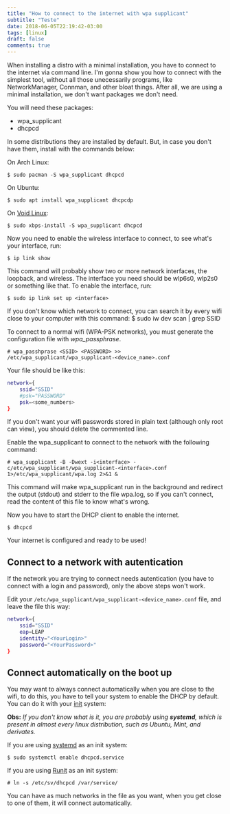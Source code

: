 ```yaml
---
title: "How to connect to the internet with wpa supplicant"
subtitle: "Teste"
date: 2018-06-05T22:19:42-03:00
tags: [linux]
draft: false
comments: true
---
```


When installing a distro with a minimal installation, you have to connect to the internet via command line. I'm gonna show you how to connect with the simplest tool, without all those unecessarily programs, like NetworkManager, Connman, and other bloat things. After all, we are using a minimal installation, we don't want packages we don't need.

You will need these packages:

- wpa_supplicant
- dhcpcd

In some distributions they are installed by default. But, in case you don't have them, install with the commands below:

On Arch Linux:

    $ sudo pacman -S wpa_supplicant dhcpcd

On Ubuntu:

    $ sudo apt install wpa_supplicant dhcpcdp

On [Void Linux](https://voidlinux.org/):

    $ sudo xbps-install -S wpa_supplicant dhcpcd

Now you need to enable the wireless interface to connect, to see what's your interface,
run:

    $ ip link show

This command will probably show two or more network interfaces, the loopback, and wireless. The interface you need should be wlp6s0, wlp2s0 or something like that. To enable the interface, run:

    $ sudo ip link set up <interface>

If you don't know which network to connect, you can search it by every wifi close to your computer with this command:
    $ sudo iw dev <interface> scan | grep SSID

To connect to a normal wifi (WPA-PSK networks), you must generate the configuration file
with _wpa\_passphrase_.

    # wpa_passhprase <SSID> <PASSWORD> >> /etc/wpa_supplicant/wpa_supplicant-<device_name>.conf

Your file should be like this:

```bash
network={
    ssid="SSID"
    #psk="PASSWORD"
    psk=<some_numbers>
}
```
If you don't want your wifi passwords stored in plain text (although only root can view), you should delete the commented line.

Enable the wpa_supplicant to connect to the network with the following command:

    # wpa_supplicant -B -Dwext -i<interface> -c/etc/wpa_supplicant/wpa_supplicant-<interface>.conf 1>/etc/wpa_supplicant/wpa.log 2>&1 &

This command will make wpa_supplicant run in the background and redirect the output (stdout) and stderr to the file wpa.log, so if you can't connect, read the content of this file to know what's wrong.

Now you have to start the DHCP client to enable the internet.

    $ dhcpcd

Your internet is configured and ready to be used!

## Connect to a network with autentication
If the network you are trying to connect needs autentication (you have to connect with a login and password), only the above steps won't work.

Edit your `/etc/wpa_supplicant/wpa_supplicant-<device_name>.conf` file, and leave the file this way:

```bash
network={
    ssid="SSID"
    eap=LEAP
    identity="<YourLogin>"
    password="<YourPassword>"
}
```

## Connect automatically on the boot up

You may want to always connect automatically when you are close to the wifi, to do this, you
have to tell your system to enable the DHCP by default. You can do it with your [init](https://en.wikipedia.org/wiki/Init) system:

**Obs:** _If you don't know what is it, you are probably using **systemd**, which is present in almost every linux distribution, such as Ubuntu, Mint, and derivates._

If you are using [systemd](https://en.wikipedia.org/wiki/Systemd) as an init system:

    $ sudo systemctl enable dhcpcd.service

If you are using [Runit](https://wiki.voidlinux.eu/Runit) as an init system:

    # ln -s /etc/sv/dhcpcd /var/service/

You can have as much networks in the file as you want, when you get close to one of them, it will connect automatically.

